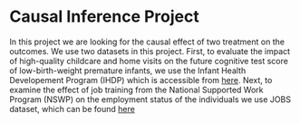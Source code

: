 # Causal Inference Project

In this project we are looking for the causal effect of two treatment on the outcomes. We use two datasets in this project. First, to evaluate the impact of high-quality childcare and home visits on the future cognitive test score of low-birth-weight premature infants, we use the Infant Health Developement Program (IHDP) which is accessible from [here](https://github.com/dmachlanski/CE888_2022/raw/main/project/data/ihdp.csv). Next, to examine the effect of job training from the National Supported Work Program (NSWP) on the employment status of the individuals we use JOBS dataset, which can be found [here](https://github.com/dmachlanski/CE888_2022/raw/main/project/data/jobs.csv)
